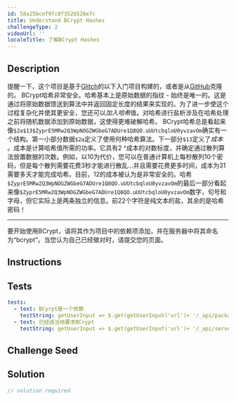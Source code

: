 ```yaml
---
id: 58a25bcef9fc0f352b528e7c
title: Understand BCrypt Hashes
challengeType: 2
videoUrl: ''
localeTitle: 了解BCrypt Hashes
---
```


## Description
<section id="description">提醒一下，这个项目是基于<a href="https://glitch.com/#!/import/github/freeCodeCamp/boilerplate-bcrypt/">Glitch</a>的以下入门项目构建的，或者是从<a href="https://github.com/freeCodeCamp/boilerplate-bcrypt/">GitHub</a>克隆的。 BCrypt哈希非常安全。哈希基本上是原始数据的指纹 - 始终是唯一的。这是通过将原始数据馈送到算法中并返回固定长度的结果来实现的。为了进一步使这个过程复杂化并使其更安全，您还可以<em>加入哈希</em>值。对哈希进行盐析涉及在哈希处理之前将随机数据添加到原始数据，这使得更难破解哈希。 BCrypt哈希总是看起来像<code>$2a$13$ZyprE5MRw2Q3WpNOGZWGbeG7ADUre1Q8QO.uUUtcbqloU0yvzavOm</code>确实有一个结构。第一小部分数据<code>$2a</code>定义了使用何种哈希算法。下一部分<code>$13</code>定义了<em>成本</em> 。成本是计算哈希值所需的功率。它具有2 ^成本的对数标度，并确定通过散列算法放置数据的次数。例如，以10为代价，您可以在普通计算机上每秒散列10个密码，但是每个散列需要花费3秒才能进行散乱...并且需要花费更多时间，成本为31需要多天才能完成哈希。目前，12的成本被认为是非常安全的。哈希<code>$ZyprE5MRw2Q3WpNOGZWGbeG7ADUre1Q8QO.uUUtcbqloU0yvzavOm</code>的最后一部分看起来像<code>$ZyprE5MRw2Q3WpNOGZWGbeG7ADUre1Q8QO.uUUtcbqloU0yvzavOm</code>数字，句号和字母，但它实际上是两条独立的信息。前22个字符是纯文本的盐，其余的是哈希密码！ <hr>要开始使用BCrypt，请将其作为项目中的依赖项添加，并在服务器中将其命名为“bcrypt”。当您认为自己已经做对时，请提交您的页面。 </section>

## Instructions
<section id="instructions">
</section>

## Tests
<section id='tests'>

```yml
tests:
  - text: BCyrpt是一个依赖
    testString: getUserInput => $.get(getUserInput('url')+ '/_api/package.json') .then(data => { var packJson = JSON.parse(data); assert.property(packJson.dependencies, 'bcrypt', 'Your project should list "bcrypt" as a dependency'); }, xhr => { throw new Error(xhr.statusText); })
  - text: 已经适当地要求BCrypt
    testString: getUserInput => $.get(getUserInput('url')+ '/_api/server.js').then(data => {assert.match(data, /bcrypt.*=.*require.*('|")bcrypt('|")/gi, 'You should correctly require and instantiate socket.io as io.');}, xhr => { throw new Error(xhr.statusText); })

```

</section>

## Challenge Seed
<section id='challengeSeed'>

</section>

## Solution
<section id='solution'>

```js
// solution required
```
</section>
